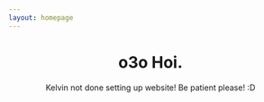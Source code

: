 ```yaml
---
layout: homepage
---
```

<center>
<h1>o3o Hoi.</h1>
<p>Kelvin not done setting up website! Be patient please! :D</p>
</center>
